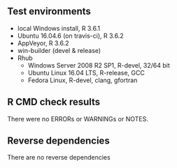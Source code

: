 ## Test environments

* local Windows install, R 3.6.1
* Ubuntu 16.04.6 (on travis-ci), R 3.6.2
* AppVeyor, R 3.6.2
* win-builder (devel & release)
* Rhub
    + Windows Server 2008 R2 SP1, R-devel, 32/64 bit
    + Ubuntu Linux 16.04 LTS, R-release, GCC
    + Fedora Linux, R-devel, clang, gfortran

## R CMD check results

There were no ERRORs or WARNINGs or NOTES.

## Reverse dependencies

There are no reverse dependencies

